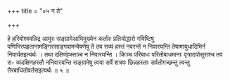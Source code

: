 +++
title = "०५ न ते"

+++

हे हरिवोश्ववन्निद्र आमुरः सङ्ग्रामेआभिमुख्येन कर्तारः प्रतियोद्धारो गविष्टिषु पणिभिरपहृतानामङ्गिरसाङ्गवामन्वेषणेषु ते तव सव्यं हस्तं नवरन्ते न निवारयन्ति तेषामायुधादिभिर्न निवार्यतइत्यर्थः । तथा दक्षिणंह्स्तञ्च न निवारयन्ति । किञ्च परिबाधः परितोबाधमानाः वृत्रादयोसुराश्च तव स- व्यदक्षिणहस्तौ ननिवारयन्ति सङ्ग्रामेषु त्वया सर्वे शत्रवः छिन्नहस्ताः सर्वतोगच्छन्तु त्वन्तु तैरबाधितोवर्तसइत्यर्थः ॥ ५ ॥
